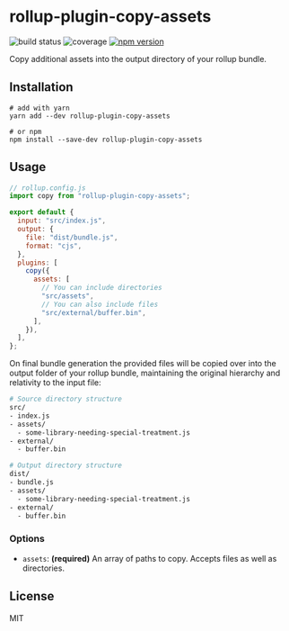 # rollup-plugin-copy-assets

![build status](https://api.travis-ci.org/bengsfort/rollup-plugin-copy-assets.svg?branch=master) ![coverage](coverage/coverage.svg) [![npm version](https://badge.fury.io/js/rollup-plugin-copy-assets.svg)](https://www.npmjs.com/package/rollup-plugin-copy-assets)

Copy additional assets into the output directory of your rollup bundle.

## Installation

```shell
# add with yarn
yarn add --dev rollup-plugin-copy-assets

# or npm
npm install --save-dev rollup-plugin-copy-assets
```

## Usage

```js
// rollup.config.js
import copy from "rollup-plugin-copy-assets";

export default {
  input: "src/index.js",
  output: {
    file: "dist/bundle.js",
    format: "cjs",
  },
  plugins: [
    copy({
      assets: [
        // You can include directories
        "src/assets",
        // You can also include files
        "src/external/buffer.bin",
      ],
    }),
  ],
};
```

On final bundle generation the provided files will be copied over into the output folder of your rollup bundle, maintaining the original hierarchy and relativity to the input file:

```bash
# Source directory structure
src/
- index.js
- assets/
  - some-library-needing-special-treatment.js
- external/
  - buffer.bin

# Output directory structure
dist/
- bundle.js
- assets/
  - some-library-needing-special-treatment.js
- external/
  - buffer.bin
```

### Options

- `assets`: **(required)** An array of paths to copy. Accepts files as well as directories.

## License

MIT
